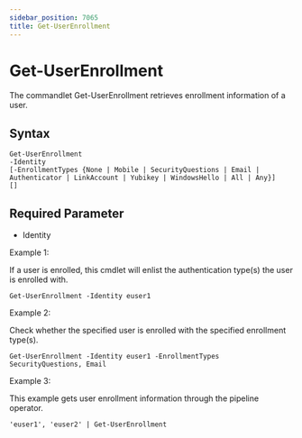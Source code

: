 ```yaml
---
sidebar_position: 7065
title: Get-UserEnrollment
---
```


# Get-UserEnrollment

The commandlet Get-UserEnrollment retrieves enrollment information of a user.

## Syntax

```
Get-UserEnrollment  
-Identity   
[-EnrollmentTypes {None | Mobile | SecurityQuestions | Email | Authenticator | LinkAccount | Yubikey | WindowsHello | All | Any}]  
[]
```
## Required Parameter

* Identity

Example 1:

If a user is enrolled, this cmdlet will enlist the authentication type(s) the user is enrolled with.

```
Get-UserEnrollment -Identity euser1
```
Example 2:

Check whether the specified user is enrolled with the specified enrollment type(s).

```
Get-UserEnrollment -Identity euser1 -EnrollmentTypes SecurityQuestions, Email
```
Example 3:

This example gets user enrollment information through the pipeline operator.

```
'euser1', 'euser2' | Get-UserEnrollment
```